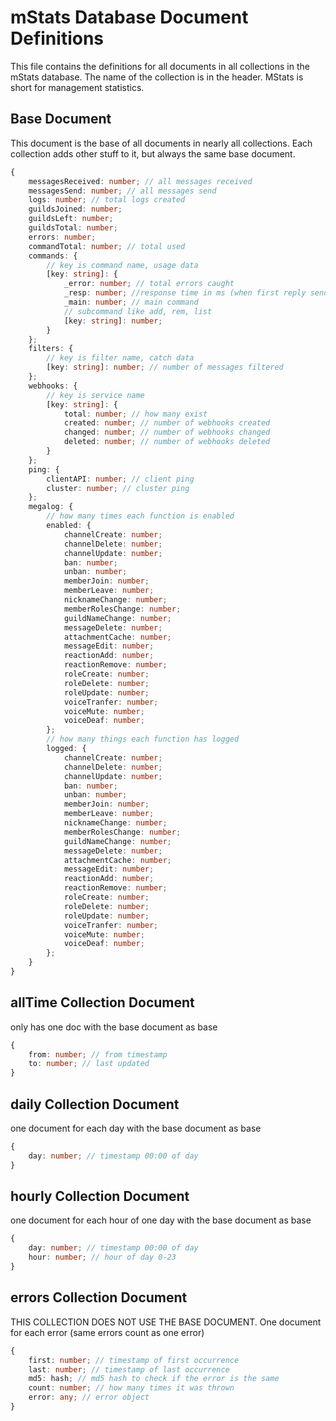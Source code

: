# mStats Database Document Definitions

This file contains the definitions for all documents in all collections in the mStats database. The name of the collection is in the header. MStats is short for management statistics.

## Base Document

This document is the base of all documents in nearly all collections. Each collection adds other stuff to it, but always the same base document.

```Typescript
{
    messagesReceived: number; // all messages received
    messagesSend: number; // all messages send
    logs: number; // total logs created
    guildsJoined: number;
    guildsLeft: number;
    guildsTotal: number;
    errors: number;
    commandTotal: number; // total used
    commands: {
        // key is command name, usage data
        [key: string]: {
            _error: number; // total errors caught
            _resp: number; //response time in ms (when first reply send, so ping doesn't get counted)
            _main: number; // main command
            // subcommand like add, rem, list
            [key: string]: number;
        }
    };
    filters: {
        // key is filter name, catch data
        [key: string]: number; // number of messages filtered
    };
    webhooks: {
        // key is service name
        [key: string]: {
            total: number; // how many exist
            created: number; // number of webhooks created
            changed: number; // number of webhooks changed
            deleted: number; // number of webhooks deleted
        }
    };
    ping: {
        clientAPI: number; // client ping
        cluster: number; // cluster ping
    };
    megalog: {
        // how many times each function is enabled
        enabled: {
            channelCreate: number;
            channelDelete: number;
            channelUpdate: number;
            ban: number;
            unban: number;
            memberJoin: number;
            memberLeave: number;
            nicknameChange: number;
            memberRolesChange: number;
            guildNameChange: number;
            messageDelete: number;
            attachmentCache: number;
            messageEdit: number;
            reactionAdd: number;
            reactionRemove: number;
            roleCreate: number;
            roleDelete: number;
            roleUpdate: number;
            voiceTranfer: number;
            voiceMute: number;
            voiceDeaf: number;
        };
        // how many things each function has logged
        logged: {
            channelCreate: number;
            channelDelete: number;
            channelUpdate: number;
            ban: number;
            unban: number;
            memberJoin: number;
            memberLeave: number;
            nicknameChange: number;
            memberRolesChange: number;
            guildNameChange: number;
            messageDelete: number;
            attachmentCache: number;
            messageEdit: number;
            reactionAdd: number;
            reactionRemove: number;
            roleCreate: number;
            roleDelete: number;
            roleUpdate: number;
            voiceTranfer: number;
            voiceMute: number;
            voiceDeaf: number;
        };
    }
}
```

## allTime Collection Document

only has one doc with the base document as base

```Typescript
{
    from: number; // from timestamp
    to: number; // last updated
}
```

## daily Collection Document

one document for each day with the base document as base

```Typescript
{
    day: number; // timestamp 00:00 of day
}
```

## hourly Collection Document

one document for each hour of one day with the base document as base

```Typescript
{
    day: number; // timestamp 00:00 of day
    hour: number; // hour of day 0-23
}
```

## errors Collection Document

THIS COLLECTION DOES NOT USE THE BASE DOCUMENT.
One document for each error (same errors count as one error)

```Typescript
{
    first: number; // timestamp of first occurrence
    last: number; // timestamp of last occurrence
    md5: hash; // md5 hash to check if the error is the same
    count: number; // how many times it was thrown
    error: any; // error object
}
```
